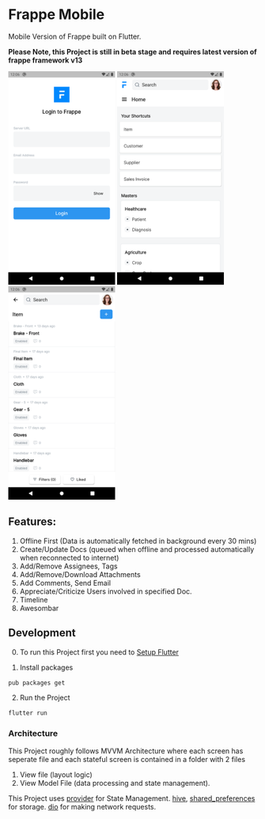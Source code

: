 
# Frappe Mobile

Mobile Version of Frappe built on Flutter.

**Please Note, this Project is still in beta stage and requires latest version of frappe framework v13**

<kbd><img width="216" height="432" src="screenshots/login.png" alt="Frappe Books Preview" /></kbd>
<kbd><img width="216" height="432" src="screenshots/home.png" alt="Frappe Books Preview" /></kbd>
<kbd><img width="216" height="432" src="screenshots/list_view.png" alt="Frappe Books Preview" /></kbd>

## Features:
1) Offline First (Data is automatically fetched in background every 30 mins)
3) Create/Update Docs (queued when offline and processed automatically when reconnected to internet)
4) Add/Remove Assignees, Tags
5) Add/Remove/Download Attachments 
6) Add Comments, Send Email
7) Appreciate/Criticize Users involved in specified Doc.
8) Timeline
9) Awesombar


## Development

0) To run this Project first you need to [Setup Flutter](https://flutter.dev/docs/get-started/install)

1) Install packages<br/>
```sh
pub packages get
```
2) Run the Project<br/>
```sh
flutter run
```

### Architecture

This Project roughly follows MVVM Architecture where each screen has seperate file and each stateful screen is contained in a folder with 2 files 

1) View file (layout logic) 
2) View Model File (data processing and state management). 

This Project uses [provider](https://pub.dev/packages/provider) for State Management. 
[hive](https://pub.dev/packages/hive), [shared_preferences](https://pub.dev/packages/shared_preferences) for storage. 
[dio](https://pub.dev/packages/dio) for making network requests.
